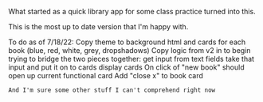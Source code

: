 What started as a quick library app for some class practice turned into this. 

This is the most up to date version that I'm happy with. 

To do as of 7/18/22: 
    Copy theme to background html and cards for each book (blue, red, white, grey, dropshadows)
    Copy logic from v2 in to begin trying to bridge the two pieces together: 
        get input from text fields
        take that input and put it on to cards
        display cards
    On click of "new book" should open up current functional card
    Add "close x" to book card

    And I'm sure some other stuff I can't comprehend right now
